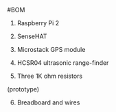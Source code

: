 #BOM

1) Raspberry Pi 2

2) SenseHAT

3) Microstack GPS module

4) HCSR04 ultrasonic range-finder

5) Three 1K ohm resistors

(prototype)

6) Breadboard and wires
